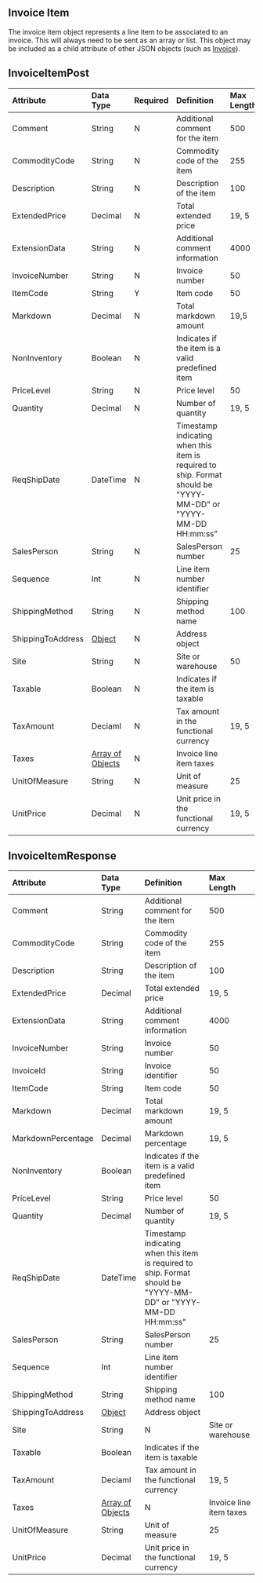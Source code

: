 ## Invoice Item
The invoice item object represents a line item to be associated to an invoice. This will always need to be sent as an array or list. This object may be included as a child attribute of other JSON objects (such as [Invoice](Invoice.md)).

## InvoiceItemPost
| Attribute | Data Type | Required | Definition | Max Length |
| :----------- | :--------- | :--------- | :--------- | :--------- |
| Comment | String | N | Additional comment for the item | 500 |
| CommodityCode | String | N | Commodity code of the item | 255 |
| Description | String | N | Description of the item | 100 |
| ExtendedPrice | Decimal | N | Total extended price | 19, 5 |
| ExtensionData | String | N | Additional comment information | 4000 |
| InvoiceNumber | String | N | Invoice number | 50 |
| ItemCode | String | Y | Item code | 50 |
| Markdown | Decimal | N | Total markdown amount | 19,5 |
| NonInventory | Boolean | N | Indicates if the item is a valid predefined item |  |
| PriceLevel | String | N | Price level | 50 |
| Quantity | Decimal | N | Number of quantity | 19, 5 |
| ReqShipDate | DateTime | N | Timestamp indicating when this item is required to ship. Format should be "YYYY-MM-DD" or "YYYY-MM-DD HH:mm:ss" |  |
| SalesPerson | String |  N |SalesPerson number | 25 |
| Sequence | Int | N | Line item number identifier |  |
| ShippingMethod | String | N | Shipping method name | 100 |
| ShippingToAddress | [Object](Address.md#AddressPost) | N | Address object |
| Site | String | N | Site or warehouse | 50 |
| Taxable | Boolean | N | Indicates if the item is taxable |  |
| TaxAmount | Deciaml |  N |Tax amount in the functional currency | 19, 5 |
| Taxes | [Array of Objects](InvoiceItemTax.md) | N | Invoice line item taxes |  |
| UnitOfMeasure | String | N | Unit of measure | 25 |
| UnitPrice | Decimal | N | Unit price in the functional currency | 19, 5 |


## InvoiceItemResponse
| Attribute | Data Type | Definition | Max Length |
| :----------- | :--------- | :--------- | :--------- |
| Comment | String | Additional comment for the item | 500 |
| CommodityCode | String | Commodity code of the item | 255 |
| Description | String | Description of the item | 100 |
| ExtendedPrice | Decimal | Total extended price | 19, 5 |
| ExtensionData | String | Additional comment information | 4000 |
| InvoiceNumber | String | Invoice number | 50 |
| InvoiceId | String | Invoice identifier | 50 |
| ItemCode | String | Item code | 50 |
| Markdown | Decimal | Total markdown amount | 19, 5 |
| MarkdownPercentage | Decimal | Markdown percentage | 19, 5 |
| NonInventory | Boolean | Indicates if the item is a valid predefined item |  |
| PriceLevel | String | Price level | 50 |
| Quantity | Decimal | Number of quantity | 19, 5 |
| ReqShipDate | DateTime | Timestamp indicating when this item is required to ship. Format should be "YYYY-MM-DD" or "YYYY-MM-DD HH:mm:ss" |  |
| SalesPerson | String | SalesPerson number | 25 |
| Sequence | Int | Line item number identifier |  |
| ShippingMethod | String | Shipping method name | 100 |
| ShippingToAddress | [Object](Address.md#AddressResponse) | Address object |
| Site | String | N | Site or warehouse | 50 |
| Taxable | Boolean | Indicates if the item is taxable |  |
| TaxAmount | Deciaml | Tax amount in the functional currency | 19, 5 |
| Taxes | [Array of Objects](InvoiceItemTax.md) | N | Invoice line item taxes |  |
| UnitOfMeasure | String | Unit of measure | 25 |
| UnitPrice | Decimal | Unit price in the functional currency | 19, 5 |
